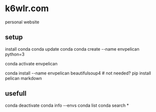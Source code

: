 # k6wlr.com

personal website

## setup 

  install conda 
  conda update conda
  conda create --name envpelican python=3

  conda activate envpelican


  conda install --name envpelican beautifulsoup4 # not needed? 
  pip install pelican markdown 

## usefull 

  conda deactivate
  conda info --envs
  conda list
  conda search *


